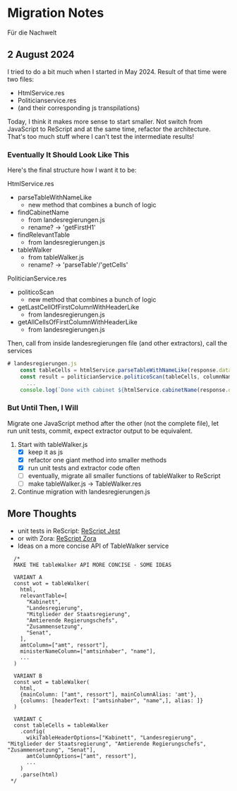 # Migration Notes

Für die Nachwelt

## 2 August 2024

I tried to do a bit much when I started in May 2024. Result of that time were two files:

- HtmlService.res
- Politicianservice.res
- (and their corresponding js transpilations)

Today, I think it makes more sense to start smaller. Not switch from JavaScript to ReScript and at the same time, refactor the architecture. That's too much stuff where I can't test the intermediate results!

### Eventually It Should Look Like This

Here's the final structure how I want it to be:

HtmlService.res

- parseTableWithNameLike
  - new method that combines a bunch of logic
- findCabinetName
  - from landesregierungen.js
  - rename? -> 'getFirstH1'
- findRelevantTable
  - from landesregierungen.js
- tableWalker
  - from tableWalker.js
  - rename? -> 'parseTable'/'getCells'

PoliticianService.res

- politicoScan
  - new method that combines a bunch of logic
- getLastCellOfFirstColumnWithHeaderLike
  - from landesregierungen.js
- getAllCellsOfFirstColumnWithHeaderLike
  - from landesregierungen.js

Then, call from inside landesregierungen file (and other extractors), call the services

```js
# landesregierungen.js
    const tableCells = htmlService.parseTableWithNameLike(response.data, ["Kabinett", "Landesregierung", ..])
    const result = politicianService.politicoScan(tableCells, columnNames /*{ amt, ministerName, party, image }*/)
      ...
    console.log(`Done with cabinet ${htmlService.cabinetName(response.data)}`)
```

### But Until Then, I Will

Migrate one JavaScript method after the other (not the complete file), let run unit tests, commit, expect extractor output to be equivalent.

1. Start with tableWalker.js
   - [x] keep it as js
   - [x] refactor one giant method into smaller methods
   - [x] run unit tests and extractor code often
   - [ ] eventually, migrate all smaller functions of tableWalker to ReScript
   - [ ] make tableWalker.js -> TableWalker.res
2. Continue migration with landesregierungen.js

## More Thoughts

- unit tests in ReScript: [ReScript Jest](https://github.com/glennsl/rescript-jest)
- or with Zora: [ReScript Zora](https://github.com/dusty-phillips/rescript-zora)
- Ideas on a more concise API of TableWalker service

```text
  /*
  MAKE THE tableWalker API MORE CONCISE - SOME IDEAS

  VARIANT A
  const wot = tableWalker(
    html,
    relevantTable=[
      "Kabinett",
      "Landesregierung",
      "Mitglieder der Staatsregierung",
      "Amtierende Regierungschefs",
      "Zusammensetzung",
      "Senat",
    ],
    amtColumn=["amt", ressort"],
    ministerNameColumn=["amtsinhaber", "name"],
    ...
  )

  VARIANT B
  const wot = tableWalker(
    html,
    {mainColumn: ["amt", ressort"], mainColumnAlias: 'amt'},
    {columns: [headerText: ["amtsinhaber", "name",], alias: ]}
  )

  VARIANT C
  const tableCells = tableWalker
    .config(
      wikiTableHeaderOptions=["Kabinett", "Landesregierung", "Mitglieder der Staatsregierung", "Amtierende Regierungschefs", "Zusammensetzung", "Senat"],
      amtColumnOptions=["amt", ressort"],
      ...
    )
    .parse(html)
 */

```
